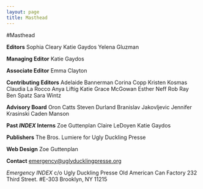 ```yaml
---
layout: page
title: Masthead
---
```


#Masthead

**Editors**
Sophia Cleary
Katie Gaydos
Yelena Gluzman

**Managing Editor**
Katie Gaydos

**Associate Editor**
Emma Clayton

**Contributing Editors**
Adelaide Bannerman
Corina Copp
Kristen Kosmas
Claudia La Rocco
Anya Liftig
Katie Grace McGowan
Esther Neff
Rob Ray
Ben Spatz
Sara Wintz

**Advisory Board**
Oron Catts
Steven Durland
Branislav Jakovljevic
Jennifer Krasinski
Caden Manson

**Past _INDEX_ Interns**
Zoe Guttenplan
Claire LeDoyen
Katie Gaydos

**Publishers**
The Bros. Lumiere for Ugly Duckling Presse

**Web Design**
Zoe Guttenplan

**Contact**
<emergency@uglyducklingpresse.org>

_Emergency INDEX_
c/o Ugly Duckling Presse
Old American Can Factory
232 Third Street. #E-303
Brooklyn, NY 11215

